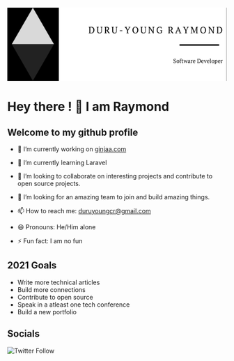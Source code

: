 [![Header](https://github.com/duruyoungcr/duruyoungcr/blob/main/readme_header_fixed.png "Header")](https://rayced.com/)


# Hey there ! 👋 I am Raymond

## Welcome to my github profile

- 🔭 I’m currently working on [ginjaa.com](ginjaa.com)

- 🌱 I’m currently learning Laravel

- 👯 I’m looking to collaborate on interesting projects and contribute to open source projects.

- 🤔 I’m looking for an amazing team to join and build amazing things. 

- 📫 How to reach me: duruyoungcr@gmail.com

- 😄 Pronouns: He/Him alone

- ⚡ Fun fact: I am no fun

## 2021 Goals 

- Write more technical articles
- Build more connections
- Contribute to open source
- Speak in a atleast one tech conference
- Build a new portfolio



## Socials

![Twitter Follow](https://img.shields.io/twitter/follow/duruyoungcr?label=Follow%20me&style=social)
<!--
**duruyoungcr/duruyoungcr** is a ✨ _special_ ✨ repository because its `README.md` (this file) appears on your GitHub profile.

Here are some ideas to get you started:

- 🔭 I’m currently working on ...

- 🌱 I’m currently learning ...
- 👯 I’m looking to collaborate on ...
- 🤔 I’m looking for help with ...
- 💬 Ask me about ...
- 📫 How to reach me: ...
- 😄 Pronouns: ...
- ⚡ Fun fact: ...

## Socials

![Twitter Follow](https://img.shields.io/twitter/follow/duruyoungcr?label=Follow%20me&style=social)
-->
